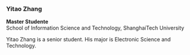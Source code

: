 ### Yitao Zhang
**Master Studente**  
School of Information Science and Technology, ShanghaiTech University  

Yitao Zhang is a senior student. His major is Electronic Science and Technology.
